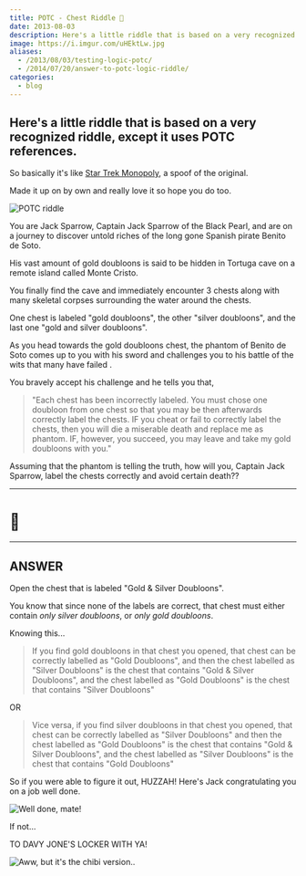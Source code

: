 ```yaml
---
title: POTC - Chest Riddle 👑
date: 2013-08-03
description: Here's a little riddle that is based on a very recognized riddle, except it uses POTC references.
image: https://i.imgur.com/uHEktLw.jpg
aliases:
  - /2013/08/03/testing-logic-potc/
  - /2014/07/20/answer-to-potc-logic-riddle/
categories:
  - blog
---
```


## Here's a little riddle that is based on a very recognized riddle, except it uses POTC references.

So basically it's like [Star Trek Monopoly](https://www.amazon.com/USAopoly-MN066-201-Monopoly-Star-Continuum/dp/B001SN8G8G 'Star Trek Monopoly'), a spoof of the original.

Made it up on by own and really love it so hope you do too.

![POTC riddle](https://lh3.googleusercontent.com/hpe5rP79Gicv1HLISDJ7QK7mjzVWZ8XGy6YXJz1YTZrmdTxSYBuCRBQ37rvh9I2oCeLbm3yPj4-ap4DzbQkXotlU2UJbZKUppyQZpx4UBanpjKLjur3I7kU0BfrvaOXhUYAjwcrJKNSJvEM1EQ9eQTB1gNtGBjPPi-CIae0Q-1WtlAj46jlVvdRn8fWeppxoLweSfNiQFr0mNByxoySKidPKxefxFKsNsc72M-xrw6lbq4sU-siSZ7YPVX4qWW9mxuSiBHjTnRpzTA9xIF8UVxBqhHiXDUgQjz-msa7sJ1Fvt69DKqnE_Obby6X43SDMW6v7LR1_4msIzggLsAnd1tgqHb0ZZLIsr8J-mbYdpDlgKPFsV_Nkm0p2vUkr_uaz7m3Ld0gXmYY64IqFEY04mn-2xo8-eqpKYZzMl0urmaHbdv0B_LTLGuuVaHQZ9SavryiBBUnGZQYPTH7dOt06JWWoB7-fypvOuUIdBXbjx3Mr8u69Xd7SXILp50Bgy4KyAWqT8ma8iSr0xAMvZhl2TT9TUnpexLGw78KXYr1F1cWgUd1qQ7wE6Xi8P6xpvqmSrYb-DDTgUh6WGU-A97HcMM5lQCh37vwvlSXrk2NC57QCpVPSxCYVDOT4kc9DQxiz=w414-h748-no)

You are Jack Sparrow, Captain Jack Sparrow of the Black Pearl, and are on a journey to discover untold riches of the long gone Spanish pirate Benito de Soto.

His vast amount of gold doubloons is said to be hidden in Tortuga cave on a remote island called Monte Cristo.

You finally find the cave and immediately encounter 3 chests along with many skeletal corpses surrounding the water around the chests.

One chest is labeled "gold doubloons", the other "silver doubloons", and the last one "gold and silver doubloons".

As you head towards the gold doubloons chest, the phantom of Benito de Soto comes up to you with his sword and challenges you to his battle of the wits that many have failed .

You bravely accept his challenge and he tells you that,

> "Each chest has been incorrectly labeled. You must chose one doubloon from one chest so that you may be then afterwards correctly label the chests. IF you cheat or fail to correctly label the chests, then you will die a miserable death and replace me as phantom. IF, however, you succeed, you may leave and take my gold doubloons with you."

Assuming that the phantom is telling the truth, how will you, Captain Jack Sparrow, label the chests correctly and avoid certain death??

---

# 🤔

---

## ANSWER

Open the chest that is labeled "Gold & Silver Doubloons".

You know that since none of the labels are correct, that chest must either contain _only silver doubloons_, or _only gold doubloons_.

Knowing this...

> If you find gold doubloons in that chest you opened, that chest can be correctly labelled as "Gold Doubloons", and then the chest labelled as "Silver Doubloons" is the chest that contains "Gold & Silver Doubloons", and the chest labelled as "Gold Doubloons" is the chest that contains "Silver Doubloons"

OR

> Vice versa, if you find silver doubloons in that chest you opened, that chest can be correctly labelled as "Silver Doubloons" and then the chest labelled as "Gold Doubloons" is the chest that contains "Gold & Silver Doubloons", and the chest labelled as "Silver Doubloons" is the chest that contains "Gold Doubloons"

So if you were able to figure it out, HUZZAH! Here's Jack congratulating you on a job well done.

![Well done, mate!](https://i174.photobucket.com/albums/w99/bandkock/pirates3news/JackSaoCrew.jpg)

If not...

TO DAVY JONE'S LOCKER WITH YA!

![Aww, but it's the chibi version..](https://fc09.deviantart.net/fs71/f/2012/091/8/8/888932a04770474f05192ad81845df50-d4uoswh.jpg)
